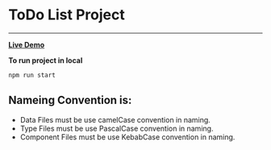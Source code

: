 # ToDo List Project

---

[**Live Demo**](https://atash-todolist.netlify.app/)

**To run project in local**

```javascript
npm run start
```

## Nameing Convention is:

- Data Files must be use camelCase convention in naming.
- Type Files must be use PascalCase convention in naming.
- Component Files must be use KebabCase convention in naming.
